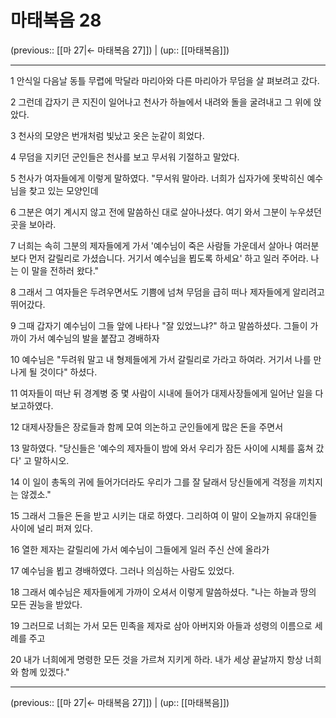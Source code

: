 # 마태복음 28

(previous:: [[마 27|← 마태복음 27]]) | (up:: [[마태복음]])

***




1 
안식일 다음날 동틀 무렵에 막달라 마리아와 다른 마리아가 무덤을 살 펴보려고 갔다. 



2 
그런데 갑자기 큰 지진이 일어나고 천사가 하늘에서 내려와 돌을 굴려내고 그 위에 앉았다. 



3 
천사의 모양은 번개처럼 빛났고 옷은 눈같이 희었다. 



4 
무덤을 지키던 군인들은 천사를 보고 무서워 기절하고 말았다. 



5 
천사가 여자들에게 이렇게 말하였다. "무서워 말아라. 너희가 십자가에 못박히신 예수님을 찾고 있는 모양인데 



6 
그분은 여기 계시지 않고 전에 말씀하신 대로 살아나셨다. 여기 와서 그분이 누우셨던 곳을 보아라. 



7 
너희는 속히 그분의 제자들에게 가서 '예수님이 죽은 사람들 가운데서 살아나 여러분보다 먼저 갈릴리로 가셨습니다. 거기서 예수님을 뵙도록 하세요' 하고 일러 주어라. 나는 이 말을 전하러 왔다." 



8 
그래서 그 여자들은 두려우면서도 기쁨에 넘쳐 무덤을 급히 떠나 제자들에게 알리려고 뛰어갔다. 



9 
그때 갑자기 예수님이 그들 앞에 나타나 "잘 있었느냐?" 하고 말씀하셨다. 그들이 가까이 가서 예수님의 발을 붙잡고 경배하자 



10 
예수님은 "두려워 말고 내 형제들에게 가서 갈릴리로 가라고 하여라. 거기서 나를 만나게 될 것이다" 하셨다. 



11 
여자들이 떠난 뒤 경계병 중 몇 사람이 시내에 들어가 대제사장들에게 일어난 일을 다 보고하였다. 



12 
대제사장들은 장로들과 함께 모여 의논하고 군인들에게 많은 돈을 주면서 



13 
말하였다. "당신들은 '예수의 제자들이 밤에 와서 우리가 잠든 사이에 시체를 훔쳐 갔다' 고 말하시오. 



14 
이 일이 총독의 귀에 들어가더라도 우리가 그를 잘 달래서 당신들에게 걱정을 끼치지는 않겠소." 



15 
그래서 그들은 돈을 받고 시키는 대로 하였다. 그리하여 이 말이 오늘까지 유대인들 사이에 널리 퍼져 있다. 



16 
열한 제자는 갈릴리에 가서 예수님이 그들에게 일러 주신 산에 올라가 



17 
예수님을 뵙고 경배하였다. 그러나 의심하는 사람도 있었다. 



18 
그래서 예수님은 제자들에게 가까이 오셔서 이렇게 말씀하셨다. "나는 하늘과 땅의 모든 권능을 받았다. 



19 
그러므로 너희는 가서 모든 민족을 제자로 삼아 아버지와 아들과 성령의 이름으로 세례를 주고 



20 
내가 너희에게 명령한 모든 것을 가르쳐 지키게 하라. 내가 세상 끝날까지 항상 너희와 함께 있겠다."

***

(previous:: [[마 27|← 마태복음 27]]) | (up:: [[마태복음]])
